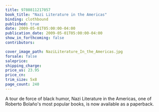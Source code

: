 ```yaml
---
title: 9780811217057
book_title: "Nazi Literature in the Americas"
binding: clothbound
published: true
date: 2009-05-01T05:00:00-04:00
publication_date: 2009-05-01T05:00:00-04:00
show_in_forthcoming: false
contributors:

cover_image_path: NaziLiterature_In_the_Americas.jpg
forsale: false
saleprice:
shipping_charge:
price_us: 23.95
price_cn:
trim_size: 5x8
page_count: 240
---
```

A tour de force of black humor, Nazi Literature in the Americas, one of Roberto Bolaño's most popular books, is now available as a paperback.

